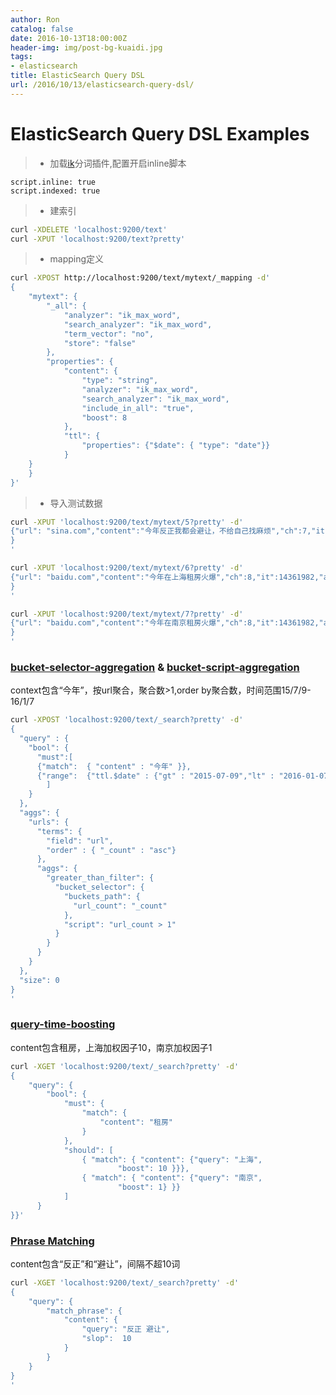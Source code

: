 ```yaml
---
author: Ron
catalog: false
date: 2016-10-13T18:00:00Z
header-img: img/post-bg-kuaidi.jpg
tags:
- elasticsearch
title: ElasticSearch Query DSL
url: /2016/10/13/elasticsearch-query-dsl/
---
```


ElasticSearch Query DSL Examples
=============================


> * 加载[ik](https://github.com/medcl/elasticsearch-analysis-ik)分词插件,配置开启inline脚本

```
script.inline: true
script.indexed: true
```

> * 建索引

```bash
curl -XDELETE 'localhost:9200/text'
curl -XPUT 'localhost:9200/text?pretty'
```

> * mapping定义

```bash
curl -XPOST http://localhost:9200/text/mytext/_mapping -d'
{
    "mytext": {  
        "_all": {
            "analyzer": "ik_max_word",
            "search_analyzer": "ik_max_word",
            "term_vector": "no",
            "store": "false"
        },
        "properties": {
            "content": {
                "type": "string",
                "analyzer": "ik_max_word",
                "search_analyzer": "ik_max_word",
                "include_in_all": "true",
                "boost": 8
            },
            "ttl": {
          		"properties": {"$date": { "type": "date"}}
        	}
    }
    }
}'
```

> * 导入测试数据

```bash
curl -XPUT 'localhost:9200/text/mytext/5?pretty' -d'
{"url": "sina.com","content":"今年反正我都会避让，不给自己找麻烦","ch":7,"it":14361982,"appid":{"$numberLong":"1"},"ttl":{"$date":"2015-07-09T23:59:40.631+0800"}
}
'

curl -XPUT 'localhost:9200/text/mytext/6?pretty' -d'
{"url": "baidu.com","content":"今年在上海租房火爆","ch":8,"it":14361982,"appid":{"$numberLong":"1"},"ttl":{"$date":"2015-07-09T23:59:40.631+0800"}
}
'

curl -XPUT 'localhost:9200/text/mytext/7?pretty' -d'
{"url": "baidu.com","content":"今年在南京租房火爆","ch":8,"it":14361982,"appid":{"$numberLong":"1"},"ttl":{"$date":"2015-07-09T23:59:40.631+0800"}
}
'
```

### [bucket-selector-aggregation](https://www.elastic.co/guide/en/elasticsearch/reference/master/search-aggregations-pipeline-bucket-selector-aggregation.html) & [bucket-script-aggregation](https://www.elastic.co/guide/en/elasticsearch/reference/master/search-aggregations-pipeline-bucket-script-aggregation.html) ###

context包含“今年”，按url聚合，聚合数>1,order by聚合数，时间范围15/7/9-16/1/7

```bash
curl -XPOST 'localhost:9200/text/_search?pretty' -d'
{
  "query" : {
    "bool": {
      "must":[
      {"match":  { "content" : "今年" }},
      {"range":  {"ttl.$date" : {"gt" : "2015-07-09","lt" : "2016-01-07"}}}
        ] 
    }
  },
  "aggs": {
    "urls": {
      "terms": {
        "field": "url",
        "order" : { "_count" : "asc"}
      }, 
      "aggs": {
        "greater_than_filter": {
          "bucket_selector": {
            "buckets_path": {
              "url_count": "_count"
            }, 
            "script": "url_count > 1"
          }
        }
      }
    }
  },
  "size": 0
}
'
```

### [query-time-boosting](https://www.elastic.co/guide/en/elasticsearch/guide/current/query-time-boosting.html) ###

content包含租房，上海加权因子10，南京加权因子1

```bash
curl -XGET 'localhost:9200/text/_search?pretty' -d'
{
    "query": {
        "bool": {
            "must": {
                "match": {
                    "content": "租房"
                }
            },
            "should": [ 
                { "match": { "content": {"query": "上海",
                        "boost": 10 }}},
                { "match": { "content": {"query": "南京",
                        "boost": 1} }}
            ] 
      }
}}'
```

### [Phrase Matching](https://www.elastic.co/guide/en/elasticsearch/guide/current/slop.html) ###

content包含“反正”和“避让”，间隔不超10词

```Bash
curl -XGET 'localhost:9200/text/_search?pretty' -d'
{
    "query": {
        "match_phrase": {
            "content": {
                "query": "反正 避让",
                "slop":  10
            }
        }
    }
}
'
```